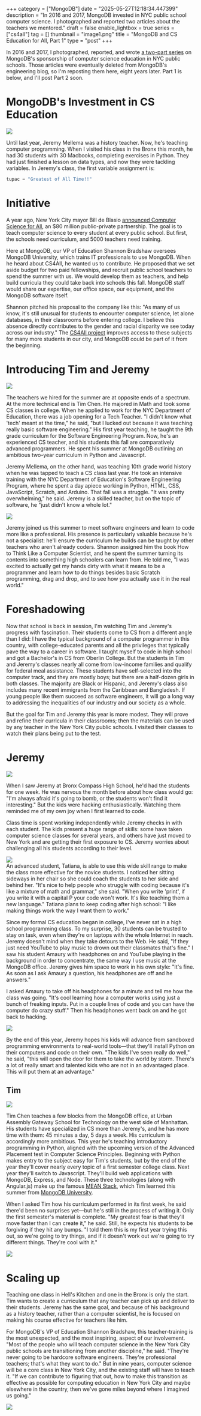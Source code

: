 +++
category = ["MongoDB"]
date = "2025-05-27T12:18:34.447399"
description = "In 2016 and 2017, MongoDB invested in NYC public school computer science. I photographed and reported two articles about the teachers we mentored."
draft = false
enable_lightbox = true
series = ["cs4all"]
tag = []
thumbnail = "image1.png"
title = "MongoDB and CS Education for All, Part 1"
type = "post"
+++

In 2016 and 2017, I photographed, reported, and wrote [a two-part series](/series/cs4all) on MongoDB's sponsorship of computer science education in NYC public schools. Those articles were eventually deleted from MongoDB's engineering blog, so I'm reposting them here, eight years later. Part 1 is below, and I'll post Part 2 soon.

# MongoDB's Investment in CS Education

![](image1.png)

Until last year, Jeremy Mellema was a history teacher. Now, he's teaching computer programming. When I visited his class in the Bronx this month, he had 30 students with 30 Macbooks, completing exercises in Python. They had just finished a lesson on data types, and now they were tackling variables. In Jeremy's class, the first variable assignment is:

```python
tupac = "Greatest of All Time!!"  
```
# Initiative

A year ago, New York City mayor Bill de Blasio [announced Computer Science for All](http://www.nytimes.com/2015/09/16/nyregion/de-blasio-to-announce-10-year-deadline-to-offer-computer-science-to-all-students.html), an $80 million public-private partnership. The goal is to teach computer science to every student at every public school. But first, the schools need curriculum, and 5000 teachers need training. 

Here at MongoDB, our VP of Education Shannon Bradshaw oversees MongoDB University, which trains IT professionals to use MongoDB. When he heard about CS4All, he wanted us to contribute. He proposed that we set aside budget for two paid fellowships, and recruit public school teachers to spend the summer with us. We would develop them as teachers, and help build curricula they could take back into schools this fall. MongoDB staff would share our expertise, our office space, our equipment, and the MongoDB software itself.

Shannon pitched his proposal to the company like this: "As many of us know, it's still unusual for students to encounter computer science, let alone databases, in their classrooms before entering college. I believe this absence directly contributes to the gender and racial disparity we see today across our industry." The [CS4All project](http://www.csnyc.org/computer-science-all) improves access to these subjects for many more students in our city, and MongoDB could be part of it from the beginning.

# Introducing Tim and Jeremy

![](image2.png)  

The teachers we hired for the summer are at opposite ends of a spectrum. At the more technical end is Tim Chen. He majored in Math and took some CS classes in college. When he applied to work for the NYC Department of Education, there was a job opening for a Tech Teacher. "I didn't know what 'tech' meant at the time," he said, "but I lucked out because it was teaching really basic software engineering." His first year teaching, he taught the 9th grade curriculum for the Software Engineering Program. Now, he's an experienced CS teacher, and his students this fall are comparatively advanced programmers. He spent his summer at MongoDB outlining an ambitious two-year curriculum in Python and Javascript.

Jeremy Mellema, on the other hand, was teaching 10th grade world history when he was tapped to teach a CS class last year. He took an intensive training with the NYC Department of Education's Software Engineering Program, where he spent a day apiece working in Python, HTML, CSS, JavaScript, Scratch, and Arduino. That fall was a struggle. "It was pretty overwhelming," he said. Jeremy is a skilled teacher, but on the topic of software, he "just didn't know a whole lot."

![](image3.png)  

Jeremy joined us this summer to meet software engineers and learn to code more like a professional. His presence is particularly valuable because he's not a specialist: he'll ensure the curriculum he builds can be taught by other teachers who aren't already coders. Shannon assigned him the book How to Think Like a Computer Scientist, and he spent the summer turning its contents into something high schoolers can learn from. He told me, "I was excited to actually get my hands dirty with what it means to be a programmer and learn how to do things besides basic Scratch programming, drag and drop, and to see how you actually use it in the real world."

# Foreshadowing

Now that school is back in session, I'm watching Tim and Jeremy's progress with fascination. Their students come to CS from a different angle than I did: I have the typical background of a computer programmer in this country, with college-educated parents and all the privileges that typically pave the way to a career in software. I taught myself to code in high school and got a Bachelor's in CS from Oberlin College. But the students in Tim and Jeremy's classes nearly all come from low-income families and qualify for federal meal assistance. These students have self-selected into the computer track, and they are mostly boys; but there are a half-dozen girls in both classes. The majority are Black or Hispanic, and Jeremy's class also includes many recent immigrants from the Caribbean and Bangladesh. If young people like them succeed as software engineers, it will go a long way to addressing the inequalities of our industry and our society as a whole.

But the goal for Tim and Jeremy this year is more modest. They will prove and refine their curricula in their classrooms; then the materials can be used by any teacher in the New York City public schools. I visited their classes to watch their plans being put to the test.

# Jeremy

![](image4.png)

When I saw Jeremy at Bronx Compass High School, he'd had the students for one week. He was nervous the month before about how class would go: "I'm always afraid it's going to bomb, or the students won't find it interesting." But the kids were hacking enthusiastically. Watching them reminded me of my own joy when I first learned to code.

Class time is spent working independently while Jeremy checks in with each student. The kids present a huge range of skills: some have taken computer science classes for several years, and others have just moved to New York and are getting their first exposure to CS. Jeremy worries about challenging all his students according to their level.

![](image5.png)  
An advanced student, Tatiana, is able to use this wide skill range to make the class more effective for the novice students. I noticed her sitting sideways in her chair so she could coach the students to her side and behind her. "It's nice to help people who struggle with coding because it's like a mixture of math and grammar," she said. "When you write 'print', if you write it with a capital P your code won't work. It's like teaching them a new language." Tatiana plans to keep coding after high school: "I like making things work the way I want them to work."

Since my formal CS education began in college, I've never sat in a high school programming class. To my surprise, 30 students can be trusted to stay on task, even when they're on laptops with the whole Internet in reach. Jeremy doesn't mind when they take detours to the Web. He said, "If they just need YouTube to play music to drown out their classmates that's fine." I saw his student Amaury with headphones on and YouTube playing in the background in order to concentrate, the same way I use music at the MongoDB office. Jeremy gives him space to work in his own style: "It's fine. As soon as I ask Amaury a question, his headphones are off and he answers."

I asked Amaury to take off his headphones for a minute and tell me how the class was going. "It's cool learning how a computer works using just a bunch of freaking inputs. Put in a couple lines of code and you can have the computer do crazy stuff." Then his headphones went back on and he got back to hacking.

![](image6.png)

By the end of this year, Jeremy hopes his kids will advance from sandboxed programming environments to real-world tools&mdash;that they'll install Python on their computers and code on their own. "The kids I've seen really do well," he said, "this will open the door for them to take the world by storm. There's a lot of really smart and talented kids who are not in an advantaged place. This will put them at an advantage."

## Tim

![](image7.png)

Tim Chen teaches a few blocks from the MongoDB office, at Urban Assembly Gateway School for Technology on the west side of Manhattan. His students have specialized in CS more than Jeremy's, and he has more time with them: 45 minutes a day, 5 days a week. His curriculum is accordingly more ambitious. This year he's teaching introductory programming in Python, aligned with the upcoming version of the Advanced Placement test in Computer Science Principles. Beginning with Python makes entry to the subject easy for Tim's students, but by the end of the year they'll cover nearly every topic of a first semester college class. Next year they'll switch to Javascript. They'll build web applications with MongoDB, Express, and Node. These three technologies (along with Angular.js) make up the famous [MEAN Stack](https://www.mongodb.com/resources/languages/mean-stack), which Tim learned this summer from [MongoDB University](https://learn.mongodb.com/).

When I asked Tim how his curriculum performed in its first week, he said there'd been no surprises yet&mdash;but he's still in the process of writing it. Only the first semester's material is complete. "My greatest fear is that they'll move faster than I can create it," he said. Still, he expects his students to be forgiving if they hit any bumps. "I told them this is my first year trying this out, so we're going to try things, and if it doesn't work out we're going to try different things. They're cool with it."

![](image8.png)

# Scaling up

Teaching one class in Hell's Kitchen and one in the Bronx is only the start. Tim wants to create a curriculum that any teacher can pick up and deliver to their students. Jeremy has the same goal, and because of his background as a history teacher, rather than a computer scientist, he is focused on making his course effective for teachers like him.

For MongoDB's VP of Education Shannon Bradshaw, this teacher-training is the most unexpected, and the most inspiring, aspect of our involvement. "Most of the people who will teach computer science in the New York City public schools are transitioning from another discipline," he said. "They're never going to be hardcore software engineers. They're professional teachers; that's what they want to do." But in nine years, computer science will be a core class in New York City, and the existing staff will have to teach it. "If we can contribute to figuring that out, how to make this transition as effective as possible for computing education in New York City and maybe elsewhere in the country, then we've gone miles beyond where I imagined us going."

![](image9.png)

